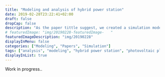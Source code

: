 ```yaml
---
title: "Modeling and analysis of hybrid power station"
date: 2019-02-28T23:22:41+02:00
draft: false
dropCap: false
description: "As the paper tittle suggest, we created a simulation model of hybrid power station containing Photovoltaic and wind generator sources as well as energy storage"
# featuredImage: "img/20190228-featuredImage-   "
featuredImageDescription: "img/20190228"
displayInMenu: false
categories: ["Modeling", "Papers", "Simulation"]
tags: ["analysis", "modeling", "hybrid power station", "photovoltaic plant", "wind-generator", "MATLAB", "harmonics"]
displayInList: true
---
```




Work in progress..
